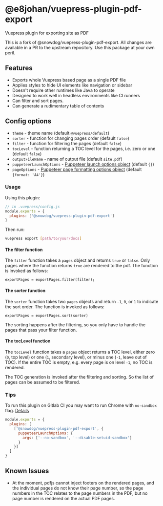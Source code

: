# @e8johan/vuepress-plugin-pdf-export

Vuepress plugin for exporting site as PDF

This is a fork of @snowdog/vuepress-plugin-pdf-export. All changes are available in a PR to the upstream repository. Use this package at your own peril.

## Features
- Exports whole Vuepress based page as a single PDF file
- Applies styles to hide UI elements like navigation or sidebar
- Doesn't require other runtimes like Java to operate
- Designed to work well in headless environments like CI runners
- Can filter and sort pages.
- Can generate a rudimentary table of contents

## Config options
- `theme` - theme name (default `@vuepress/default`)
- `sorter` - function for changing pages order (default `false`)
- `filter` - function for filtering the pages (default `false`)
- `tocLevel` - function returning a TOC level for the pages, i.e. zero or one (default `false`)
- `outputFileName` - name of output file (default `site.pdf`)
- `puppeteerLaunchOptions` - [Puppeteer launch options object](https://github.com/puppeteer/puppeteer/blob/v2.1.1/docs/api.md#puppeteerlaunchoptions) (default `{}`)
- `pageOptions` - [Puppeteer page formatting options object](https://github.com/puppeteer/puppeteer/blob/v2.1.1/docs/api.md#pagepdfoptions) (default `{format: 'A4'}`)

### Usage

Using this plugin:

``` js
// in .vuepress/config.js
module.exports = {
  plugins: ['@snowdog/vuepress-plugin-pdf-export']
}
```

Then run:

``` bash
vuepress export [path/to/your/docs]
```

#### The filter function

The `filter` function takes a `pages` object and returns `true` or `false`. Only pages where the function returns `true` are rendered to the pdf. The function is invoked as follows:

```
exportPages = exportPages.filter(filter);
```

#### The sorter function

The `sorter` function takes two `pages` objects and return `-1`, `0`, or `1` to indicate the sort order. The function is invoked as follows:

```
exportPages = exportPages.sort(sorter)
```

The sorting happens after the filtering, so you only have to handle the pages that pass your filter function.

#### The tocLevel function

The `tocLevel` function takes a `pages` object returns a TOC level, either zero (`0`, top level) or one (`1`, secondary level), or minus one (`-1`, leave out of TOC). If the entire TOC is empty, e.g. every page is on level `-1`, no TOC is rendered.

The TOC generation is invoked after the filtering and sorting. So the list of pages can be assumed to be filtered.

### Tips
To run this plugin on Gitlab CI you may want to run Chrome with `no-sandbox` flag. [Details](https://github.com/puppeteer/puppeteer/blob/master/docs/troubleshooting.md#setting-up-chrome-linux-sandbox)

```js
module.exports = {
  plugins: [
    ['@snowdog/vuepress-plugin-pdf-export', {
      puppeteerLaunchOptions: {
        args: ['--no-sandbox', '--disable-setuid-sandbox']
      }
    }]
  ]
}
```

## Known Issues

- At the moment, pdfjs cannot inject footers on the rendered pages, and the individual pages do not know their page number, so the page numbers in the TOC relates to the page numbers in the PDF, but no page number is rendered on the actual PDF pages.
